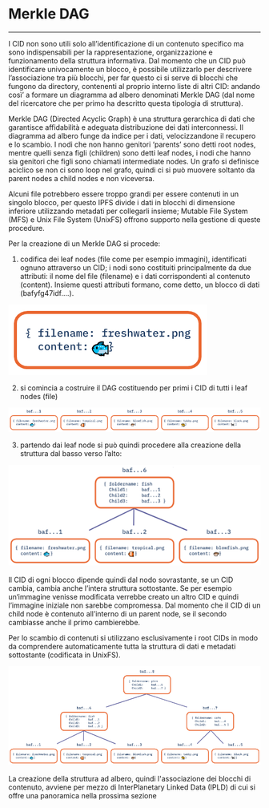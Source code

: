 <div class="text-center">
    <h1>Merkle DAG</h1>
    <hr>
</div>

I CID non sono utili solo all’identificazione di un contenuto specifico ma sono indispensabili per la rappresentazione, organizzazione e funzionamento della struttura informativa. Dal momento che un CID può identificare univocamente un blocco, è possibile utilizzarlo per descrivere l’associazione tra più blocchi, per far questo ci si serve di blocchi che fungono da directory, contenenti al proprio interno liste di altri CID: andando così’ a formare un diagramma ad albero denominati Merkle DAG (dal nome del ricercatore che per primo ha descritto questa tipologia di struttura).

Merkle DAG (Directed Acyclic Graph) è una struttura gerarchica di dati che garantisce affidabilità e adeguata distribuzione dei dati interconnessi. 
Il diagramma ad albero funge da indice per i dati, velocizzandone il recupero e lo scambio. I nodi che non hanno genitori ‘parents’ sono detti root nodes, mentre quelli senza figli (children) 
sono detti leaf nodes, i nodi che hanno sia genitori che figli sono chiamati intermediate nodes. Un grafo si definisce aciclico se non ci sono loop nel grafo, quindi ci si può muovere soltanto da parent nodes a child nodes e non viceversa.

Alcuni file potrebbero essere troppo grandi per essere contenuti in un singolo blocco, per questo IPFS divide i dati in blocchi di dimensione inferiore utilizzando metadati per collegarli insieme; 
Mutable File System (MFS) e Unix File System (UnixFS) offrono supporto nella gestione di queste procedure.

Per la creazione di un Merkle DAG si procede:

1. codifica dei leaf nodes (file come per esempio immagini), identificati ognuno attraverso un CID; i nodi sono costituiti principalmente da due attributi: il nome del file (filename) e i dati corrispondenti al contenuto (content). Insieme questi attributi formano, come detto, un blocco di dati (bafyfg47idf….).

<div class="text-center">
    <img src="docs/ipfs/img/merkle-1.png">
</div>

2. si comincia a costruire il DAG costituendo per primi i CID di tutti i leaf nodes (file)

<div class="text-center">
    <img src="docs/ipfs/img/merkle-2.png">
</div>

3. partendo dai leaf node si può quindi procedere alla creazione della struttura dal basso verso l’alto:

<div class="text-center">
    <img src="docs/ipfs/img/merkle-3.png">
</div>
<br>
Il CID di ogni blocco dipende quindi dal nodo sovrastante, se un CID cambia, cambia anche l’intera struttura sottostante. Se per esempio un‘immagine venisse modificata verrebbe creato un altro CID e quindi l’immagine iniziale non sarebbe compromessa. Dal momento che il CID di un child node è contenuto all’interno di un parent node, se il secondo cambiasse anche il primo cambierebbe.

Per lo scambio di contenuti si utilizzano esclusivamente i root CIDs in modo da comprendere automaticamente tutta la struttura di dati e metadati sottostante (codificata in UnixFS).
<br>
<div class="text-center">
    <img src="docs/ipfs/img/merkle-4.png">
</div>
<br>
La creazione della struttura ad albero, quindi l'associazione dei blocchi di contenuto, avviene per mezzo di InterPlanetary Linked Data (IPLD) di cui si offre una panoramica nella prossima sezione

